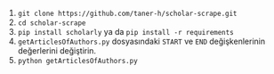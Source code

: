 1) `git clone https://github.com/taner-h/scholar-scrape.git`
2) `cd scholar-scrape`
3) `pip install scholarly` ya da `pip install -r requirements`
4) `getArticlesOfAuthors.py` dosyasındaki `START` ve `END` değişkenlerinin değerlerini değiştirin.
5) `python getArticlesOfAuthors.py`
